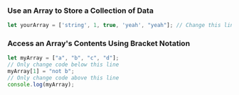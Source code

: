 ### Use an Array to Store a Collection of Data
```js
let yourArray = ['string', 1, true, 'yeah', "yeah"]; // Change this line
```

### Access an Array's Contents Using Bracket Notation
```js
let myArray = ["a", "b", "c", "d"];
// Only change code below this line
myArray[1] = "not b";
// Only change code above this line
console.log(myArray);
```